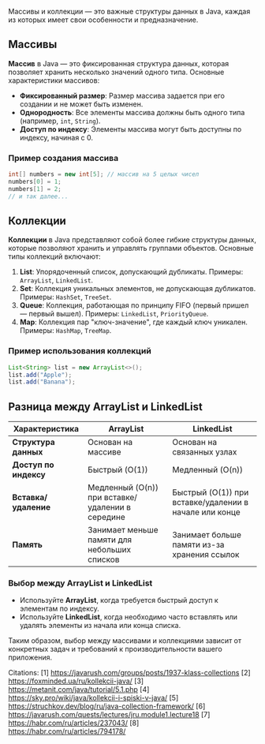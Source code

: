 Массивы и коллекции — это важные структуры данных в Java, каждая из которых имеет свои особенности и предназначение.

## Массивы

**Массив** в Java — это фиксированная структура данных, которая позволяет хранить несколько значений одного типа. Основные характеристики массивов:

- **Фиксированный размер**: Размер массива задается при его создании и не может быть изменен.
- **Однородность**: Все элементы массива должны быть одного типа (например, `int`, `String`).
- **Доступ по индексу**: Элементы массива могут быть доступны по индексу, начиная с 0.

### Пример создания массива

```java
int[] numbers = new int[5]; // массив на 5 целых чисел
numbers[0] = 1;
numbers[1] = 2;
// и так далее...
```

## Коллекции

**Коллекции** в Java представляют собой более гибкие структуры данных, которые позволяют хранить и управлять группами объектов. Основные типы коллекций включают:

1. **List**: Упорядоченный список, допускающий дубликаты. Примеры: `ArrayList`, `LinkedList`.
2. **Set**: Коллекция уникальных элементов, не допускающая дубликатов. Примеры: `HashSet`, `TreeSet`.
3. **Queue**: Коллекция, работающая по принципу FIFO (первый пришел — первый вышел). Примеры: `LinkedList`, `PriorityQueue`.
4. **Map**: Коллекция пар "ключ-значение", где каждый ключ уникален. Примеры: `HashMap`, `TreeMap`.

### Пример использования коллекций

```java
List<String> list = new ArrayList<>();
list.add("Apple");
list.add("Banana");
```

## Разница между ArrayList и LinkedList

| Характеристика       | ArrayList                          | LinkedList                         |
|----------------------|------------------------------------|------------------------------------|
| **Структура данных** | Основан на массиве                  | Основан на связанных узлах         |
| **Доступ по индексу** | Быстрый (O(1))                     | Медленный (O(n))                   |
| **Вставка/удаление** | Медленный (O(n)) при вставке/удалении в середине | Быстрый (O(1)) при вставке/удалении в начале или конце |
| **Память**           | Занимает меньше памяти для небольших списков | Занимает больше памяти из-за хранения ссылок |

### Выбор между ArrayList и LinkedList

- Используйте **ArrayList**, когда требуется быстрый доступ к элементам по индексу.
- Используйте **LinkedList**, когда необходимо часто вставлять или удалять элементы из начала или конца списка.

Таким образом, выбор между массивами и коллекциями зависит от конкретных задач и требований к производительности вашего приложения.

Citations:
[1] https://javarush.com/groups/posts/1937-klass-collections
[2] https://foxminded.ua/ru/kollekcii-java/
[3] https://metanit.com/java/tutorial/5.1.php
[4] https://sky.pro/wiki/java/kollekcii-i-spiski-v-java/
[5] https://struchkov.dev/blog/ru/java-collection-framework/
[6] https://javarush.com/quests/lectures/jru.module1.lecture18
[7] https://habr.com/ru/articles/237043/
[8] https://habr.com/ru/articles/794178/